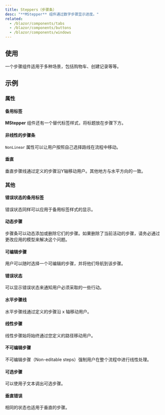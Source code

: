 ```yaml
---
title: Steppers（步骤条）
desc: "**MStepper** 组件通过数字步骤显示进度。"
related:
  - /blazor/components/tabs
  - /blazor/components/buttons
  - /blazor/components/windows
---
```


## 使用

一个步骤组件适用于多种场景，包括购物车、创建记录等等。

<masa-example file="Examples.components.steppers.Usage"></masa-example>

## 示例

### 属性

#### 备用标签

**MStepper** 组件还有一个替代标签样式，将标题放在步骤下方。

<masa-example file="Examples.components.steppers.AlternateLabel"></masa-example>

#### 非线性的步骤条

 `NonLinear` 属性可以让用户按照自己选择路线在流程中移动。

<masa-example file="Examples.components.steppers.NonLinear"></masa-example>

#### 垂直

垂直步骤线通过定义的步骤沿Y轴移动用户。其他地方与水平方向的一致。

<masa-example file="Examples.components.steppers.Vertical"></masa-example>

### 其他

#### 错误状态的备用标签

错误状态同样可以应用于备用标签样式的显示。

<masa-example file="Examples.components.steppers.AlternativeLabelWithErrors"></masa-example>

#### 动态步骤

步骤条可以动态添加或删除它们的步骤。如果删除了当前活动的步骤，请务必通过更改应用的模型来解决这个问题。

<masa-example file="Examples.components.steppers.DynamicSteps"></masa-example>

#### 可编辑步骤

用户可以随时选择一个可编辑的步骤，并将他们导航到该步骤。

<masa-example file="Examples.components.steppers.EditableSteps"></masa-example>

#### 错误状态

可以显示错误状态来通知用户必须采取的一些行动。

<masa-example file="Examples.components.steppers.Errors"></masa-example>

#### 水平步骤线

水平步骤线通过定义的步骤沿 x 轴移动用户。

<masa-example file="Examples.components.steppers.HorizontalSteps"></masa-example>

#### 线性步骤

线性步骤始将始终通过您定义的路径移动用户。

<masa-example file="Examples.components.steppers.LinearSteppers"></masa-example>

#### 不可编辑步骤

不可编辑步骤（Non-editable steps）强制用户在整个流程中进行线性处理。

<masa-example file="Examples.components.steppers.NonEditableSteps"></masa-example>

#### 可选步骤

可以使用子文本调出可选步骤。

<masa-example file="Examples.components.steppers.OptionalSteps"></masa-example>

#### 垂直错误

相同的状态也适用于垂直的步骤。

<masa-example file="Examples.components.steppers.VerticalErrors"></masa-example>